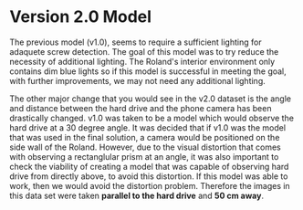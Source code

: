 # Version 2.0 Model
The previous model (v1.0), seems to require a sufficient lighting for adaquete screw detection. The goal of this model was to try reduce the necessity of additional lighting. The Roland's interior environment only contains dim blue lights so if this model is successful in meeting the goal, with further improvements, we may not need any additional lighting. 

The other major change that you would see in the v2.0 dataset is the angle and distance between the hard drive and the phone camera has been drastically changed. v1.0 was taken to be a model which would observe the hard drive at a 30 degree angle. It was decided that if v1.0 was the model that was used in the final solution, a camera would be positioned on the side wall of the Roland. However, due to the visual distortion that comes with observing a rectanglular prism at an angle, it was also important to check the viability of creating a model that was capable of observing hard drive from directly above, to avoid this distortion. If this model was able to work, then we would avoid the distortion problem. Therefore the images in this data set were taken **parallel to the hard drive** and **50 cm away**. 